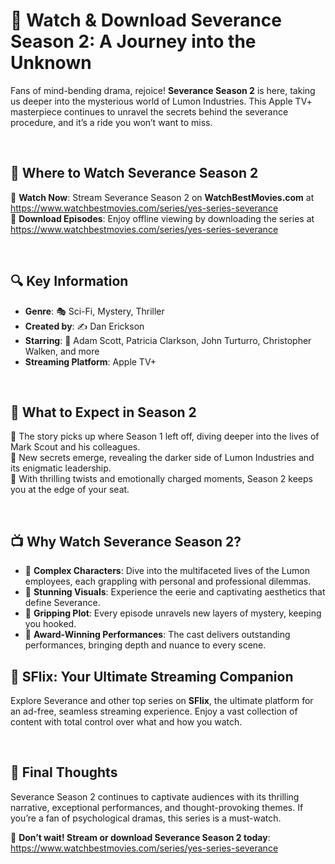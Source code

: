 <h1>🎥 Watch &amp; Download <strong>Severance Season 2: A Journey into the Unknown</strong></h1>
<p>Fans of mind-bending drama, rejoice! <strong>Severance Season 2</strong> is here, taking us deeper into the mysterious world of Lumon Industries. This Apple TV+ masterpiece continues to unravel the secrets behind the severance procedure, and it’s a ride you won’t want to miss.</p>
<p>&nbsp;</p>
<h2>🔄 <strong>Where to Watch Severance Season 2</strong></h2>
<p>🔗 <strong>Watch Now</strong>: Stream Severance Season 2 on <strong>WatchBestMovies.com</strong> at <a target="_blank" rel="noopener noreferrer" href="https://www.watchbestmovies.com/series/yes-series-severance">https://www.watchbestmovies.com/series/yes-series-severance</a><br>🔗 <strong>Download Episodes</strong>: Enjoy offline viewing by downloading the series at <a target="_blank" rel="noopener noreferrer" href="https://www.watchbestmovies.com/series/yes-series-severance">https://www.watchbestmovies.com/series/yes-series-severance</a></p>
<p>&nbsp;</p>
<h2>🔍 <strong>Key Information</strong></h2>
<ul>
    <li><strong>Genre</strong>: 🎭 Sci-Fi, Mystery, Thriller</li>
    <li><strong>Created by</strong>: ✍️ Dan Erickson</li>
    <li><strong>Starring</strong>: 🌟 Adam Scott, Patricia Clarkson, John Turturro, Christopher Walken, and more</li>
    <li><strong>Streaming Platform</strong>: Apple TV+</li>
</ul>
<p>&nbsp;</p>
<h2>🎡 <strong>What to Expect in Season 2</strong></h2>
<p>🔹 The story picks up where Season 1 left off, diving deeper into the lives of Mark Scout and his colleagues.<br>🔹 New secrets emerge, revealing the darker side of Lumon Industries and its enigmatic leadership.<br>🔹 With thrilling twists and emotionally charged moments, Season 2 keeps you at the edge of your seat.</p>
<p>&nbsp;</p>
<h2>📺 <strong>Why Watch Severance Season 2?</strong></h2>
<ul>
    <li>🔹 <strong>Complex Characters</strong>: Dive into the multifaceted lives of the Lumon employees, each grappling with personal and professional dilemmas.</li>
    <li>🔹 <strong>Stunning Visuals</strong>: Experience the eerie and captivating aesthetics that define Severance.</li>
    <li>🔹 <strong>Gripping Plot</strong>: Every episode unravels new layers of mystery, keeping you hooked.</li>
    <li>🔹 <strong>Award-Winning Performances</strong>: The cast delivers outstanding performances, bringing depth and nuance to every scene.</li>
</ul>
<h2>🔎 <strong>SFlix: Your Ultimate Streaming Companion</strong></h2>
<p>Explore Severance and other top series on <strong>SFlix</strong>, the ultimate platform for an ad-free, seamless streaming experience. Enjoy a vast collection of content with total control over what and how you watch.</p>
<p>&nbsp;</p>
<h2>📢 <strong>Final Thoughts</strong></h2>
<p>Severance Season 2 continues to captivate audiences with its thrilling narrative, exceptional performances, and thought-provoking themes. If you’re a fan of psychological dramas, this series is a must-watch.</p>
<p>🔗 <strong>Don’t wait! Stream or download Severance Season 2 today</strong>: <a target="_blank" rel="noopener noreferrer" href="https://www.watchbestmovies.com/series/yes-series-severance">https://www.watchbestmovies.com/series/yes-series-severance</a></p>
